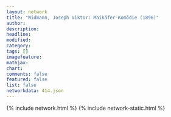 ```yaml
---
layout: network
title: "Widmann, Joseph Viktor: Maikäfer-Komödie (1896)"
author:
description:
headline:
modified:
category:
tags: []
imagefeature: 
mathjax: 
chart: 
comments: false
featured: false
list: false
networkdata: 414.json
---
```

{% include network.html %}
{% include network-static.html %}
